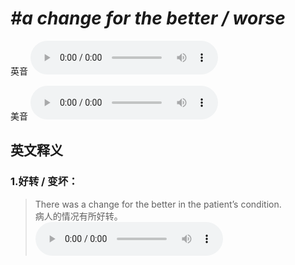 # ***\#a change for the better / worse*** 
英音
<audio src="./media/a change for the better1_AAC.aac" controls="controls"></audio>

美音
<audio src="./media/a change for the better2_AAC.aac" controls="controls"></audio>



  

英文释义
---
### 1.**好转 / 变坏：**  

 > There was a change for the better in the patient’s condition.   
 > 病人的情况有所好转。    
<audio src="./media/change-There was a change.aac" controls="controls"></audio>


